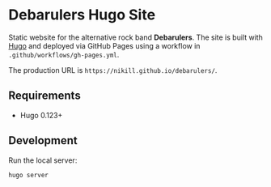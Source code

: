 # Debarulers Hugo Site

Static website for the alternative rock band **Debarulers**.
The site is built with [Hugo](https://gohugo.io/) and deployed via
GitHub Pages using a workflow in `.github/workflows/gh-pages.yml`.

The production URL is `https://nikill.github.io/debarulers/`.


## Requirements
- Hugo 0.123+

## Development
Run the local server:

```bash
hugo server
```

